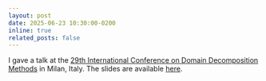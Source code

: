 ```yaml
---
layout: post
date: 2025-06-23 10:30:00-0200
inline: true
related_posts: false
---
```


I gave a talk at the [29th International Conference on Domain Decomposition
Methods](https://www.dd29.polimi.it/) in Milan, Italy. The slides are available [here](assets/pdf/DD29_Marchner.pdf).